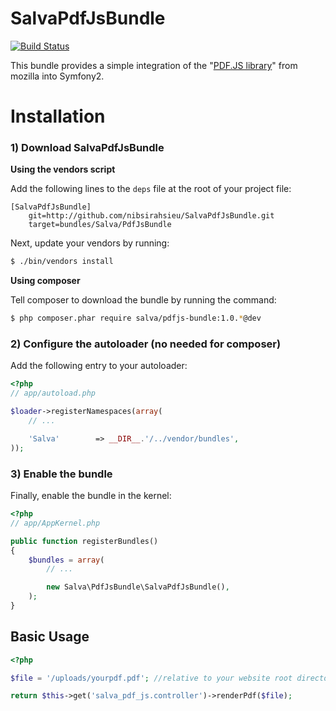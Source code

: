SalvaPdfJsBundle
================

[![Build Status](https://secure.travis-ci.org/nibsirahsieu/SalvaPdfJsBundle.png?branch=master)](http://travis-ci.org/nibsirahsieu/SalvaPdfJsBundle)

This bundle provides a simple integration of the "[PDF.JS library](https://github.com/mozilla/pdf.js)" from mozilla into Symfony2.

Installation
============

### 1) Download SalvaPdfJsBundle

**Using the vendors script**

Add the following lines to the `deps` file at the root of your project file:

```
[SalvaPdfJsBundle]
    git=http://github.com/nibsirahsieu/SalvaPdfJsBundle.git
    target=bundles/Salva/PdfJsBundle
```

Next, update your vendors by running:

``` bash
$ ./bin/vendors install
```

**Using composer**

Tell composer to download the bundle by running the command:

``` bash
$ php composer.phar require salva/pdfjs-bundle:1.0.*@dev
```

### 2) Configure the autoloader (no needed for composer)

Add the following entry to your autoloader:

``` php
<?php
// app/autoload.php

$loader->registerNamespaces(array(
    // ...

    'Salva'        => __DIR__.'/../vendor/bundles',
));
```

### 3) Enable the bundle

Finally, enable the bundle in the kernel:

``` php
<?php
// app/AppKernel.php

public function registerBundles()
{
    $bundles = array(
        // ...

        new Salva\PdfJsBundle\SalvaPdfJsBundle(),
    );
}
```

## Basic Usage

``` php
<?php

$file = '/uploads/yourpdf.pdf'; //relative to your website root directory

return $this->get('salva_pdf_js.controller')->renderPdf($file);

```

